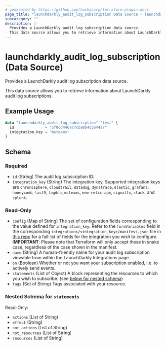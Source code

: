 ```yaml
---
# generated by https://github.com/hashicorp/terraform-plugin-docs
page_title: "launchdarkly_audit_log_subscription Data Source - launchdarkly"
subcategory: ""
description: |-
  Provides a LaunchDarkly audit log subscription data source.
  This data source allows you to retrieve information about LaunchDarkly audit log subscriptions.
---
```


# launchdarkly_audit_log_subscription (Data Source)

Provides a LaunchDarkly audit log subscription data source.

This data source allows you to retrieve information about LaunchDarkly audit log subscriptions.

## Example Usage

```terraform
data "launchdarkly_audit_log_subscription" "test" {
  id              = "5f0cd446a77cba0b4c5644a7"
  integration_key = "msteams"
}
```

<!-- schema generated by tfplugindocs -->
## Schema

### Required

- `id` (String) The audit log subscription ID.
- `integration_key` (String) The integration key. Supported integration keys are `chronosphere`, `cloudtrail`, `datadog`, `dynatrace`, `elastic`, `grafana`, `honeycomb`, `last9`, `logdna`, `msteams`, `new-relic-apm`, `signalfx`, `slack`, and `splunk`.

### Read-Only

- `config` (Map of String) The set of configuration fields corresponding to the value defined for `integration_key`. Refer to the `formVariables` field in the corresponding `integrations/<integration_key>/manifest.json` file in [this repo](https://github.com/launchdarkly/integration-framework/tree/master/integrations) for a full list of fields for the integration you wish to configure. **IMPORTANT**: Please note that Terraform will only accept these in snake case, regardless of the case shown in the manifest.
- `name` (String) A human-friendly name for your audit log subscription viewable from within the LaunchDarkly Integrations page.
- `on` (Boolean) Whether or not you want your subscription enabled, i.e. to actively send events.
- `statements` (List of Object) A block representing the resources to which you wish to subscribe. (see [below for nested schema](#nestedatt--statements))
- `tags` (Set of String) Tags associated with your resource.

<a id="nestedatt--statements"></a>
### Nested Schema for `statements`

Read-Only:

- `actions` (List of String)
- `effect` (String)
- `not_actions` (List of String)
- `not_resources` (List of String)
- `resources` (List of String)
